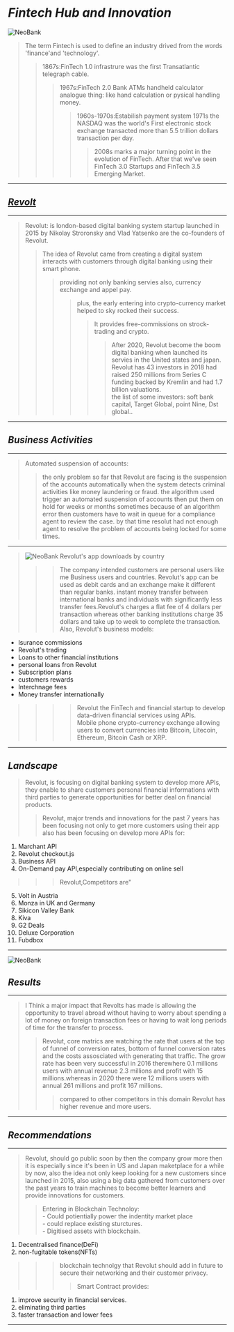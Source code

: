 
# *Fintech Hub and Innovation*


![NeoBank](https://ideausher.com/wp-content/uploads/2022/05/Revolut.webp)

>The term Fintech is used to define an industry  drived from the words 'finance'and 'technology'.
>>1867s:FinTech 1.0 infrastrure was the first Transatlantic telegraph cable.
>>>1967s:FinTech 2.0 Bank ATMs handheld calculator analogue thing: like hand calculation or pysical handling money. 
>>>>1960s-1970s:Estabilish payment system 1971s the NASDAQ was the world's First electronic stock exchange transacted more than 5.5 trillion dollars transaction per day.
>>>>>2008s marks a major turning point in the evolution of FinTech.
 After that we've seen FinTech 3.0 Startups and FinTech 3.5 Emerging Market.


 ---------
            




## [*Revolt*](Revolut)
----------
> Revolut: is london-based digital banking system startup launched in 2015 by Nikolay Stroronsky and Vlad Yatsenko are the co-founders of Revolut.
>>The idea of Revolut came from creating a digital system interacts with customers through digital banking using their smart phone.
>>>providing not only banking servies also, currency exchange and appel pay.
>>>>plus, the early entering into crypto-currency market helped to sky rocked their success.
>>>>>It provides free-commissions on strock-trading and crypto.
>>>>>>After 2020, Revolut become the boom digital banking when launched its servies in the United states and japan.
>>>>>>Revolut has 43 investors in 2018 had raised 250 millions from Series C funding backed by Kremlin and had 1.7 billion valuations.<br>the list of some investors: soft bank capital, Target Global, point Nine, Dst global..


-------------
## *Business Activities*
--------
>Automated suspension of accounts:
>>the only problem so far that Revolut are facing is the suspension of the accounts automatically when the system detects criminal activities like money laundering or fraud.
the algorithm used trigger an automated suspension of accounts then put them on hold for weeks or months sometimes because of an algorithm error then customers  have to wait in queue for a compliance agent to review the case. by that time resolut had not enough agent to resolve the problem of accounts being locked for some times. 
------
>![NeoBank Revolut's app downloads by country](https://thefinancialbrand.com/115750/how-revoluts-super-app-strategy-could-shake-up-u-s-banking/neobank-revoluts-app-downloads-by-country/)
>>>The company intended customers are personal users like me Business users and countries.
  Revolut's app can be used as debit cards and an  exchange make it different than regular banks. instant money transfer between international banks and individuals with significantly less transfer fees.Revolut's charges a flat fee of 4 dollars per transaction whereas other banking institutions charge 35 dollars and take up to week to complete the transaction.
  >Also, Revolut's business models:
   - Isurance commissions
   - Revolut's trading
   - Loans to other financial institutions
   - personal loans fron Revolut
   - Subscription plans
   - customers rewards
   - Interchnage fees
   - Money transfer internationally
     
>>>>Revolut the FinTech and financial startup to develop data-driven financial services using APIs.<br>
 Mobile phone crypto-currency exchange allowing users to convert currencies into Bitcoin, Litecoin, Ethereum, Bitcoin Cash or 
  XRP.
  -------
 
 

## *Landscape*
> Revolut, is focusing on digital banking system to develop more APIs, they enable to share customers personal financial informations with third parties to generate opportunities for better deal on financial products.
>>Revolut, major trends and innovations for the past 7 years has been focusing not only to get more customers using their app also has been focusing on develop more APIs for:
   1. Marchant API
   2. Revolut checkout.js
   3. Business API
   4. On-Demand pay API,especially contributing on online sell 
>>>Revolut,Competitors are"
   5. Volt in Austria
   6. Monza in UK and Germany
   7. Sikicon Valley Bank
   8. Kiva
   9. G2 Deals   
   10. Deluxe Corporation
   11. Fubdbox
  ----------------------------------
  
      
    
           
  
 ![NeoBank](https://ideausher.com/wp-content/uploads/2022/05/Revolut-Growth-Timeline.webp)
## *Results*
------

  >I Think a major impact that Revolts has made is allowing the opportunity to travel abroad without having to worry about spending a lot of money on foreign transaction fees or having to wait long periods of time for the transfer to process.
  >>Revolut, core matrics are watching the rate that users at the top of funnel of conversion rates, bottom of funnel conversion rates and the costs assosciated with generating that traffic.
  The grow rate has been very successful in 2016 therewhere 0.1 millions users with annual revenue 2.3 millions and profit with 15 millions.whereas in 2020 there were 12 millions users with annual 261 millions and profit 167 millions.      
>>>compared to other competitors in this domain Revolut has higher revenue and more users.
-------



## *Recommendations*
------


  >Revolut, should go public soon by then the company grow more then it is especially since it's been in US and Japan maketplace for a while by now, also the idea not only keep looking for a new customers since launched in  2015, also using a big data gathered from customers over the past years to train machines to become better learners and provide innovations for customers.
  >>Entering in Blockchain Technoloy:<br>
      - Could potientially power the indentity market place<br>
      - could replace existing sturctures.<br>
      - Digitised assets with blockchain.<br>  
   1. Decentralised finance(DeFi)
   2. non-fugitable tokens(NFTs) 
  >>>blockchain technolgy that Revolut should add in future to secure their networking and their customer privacy.
  >>>>Smart Contract provides:
   1. improve security in financial services.
   2. eliminating third parties
   3. faster transaction and lower fees
   ---------
  

